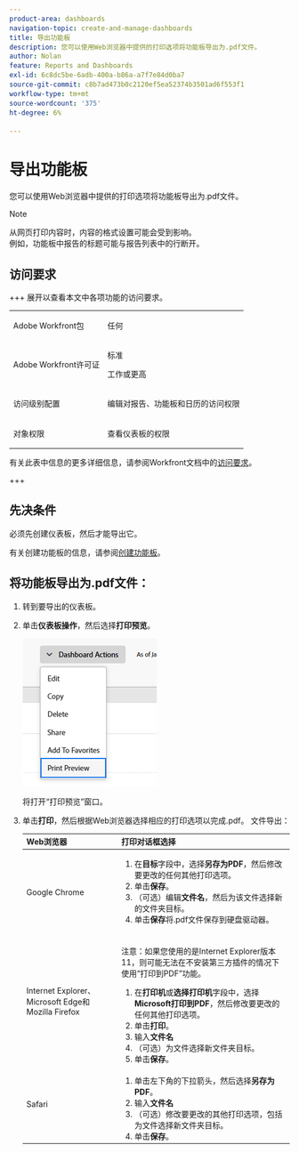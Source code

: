 ```yaml
---
product-area: dashboards
navigation-topic: create-and-manage-dashboards
title: 导出功能板
description: 您可以使用Web浏览器中提供的打印选项将功能板导出为.pdf文件。
author: Nolan
feature: Reports and Dashboards
exl-id: 6c8dc5be-6adb-400a-b86a-a7f7e84d0ba7
source-git-commit: c8b7ad473b0c2120ef5ea52374b3501ad6f553f1
workflow-type: tm+mt
source-wordcount: '375'
ht-degree: 6%

---
```


# 导出功能板

<!-- Audited: 1/2025 -->

您可以使用Web浏览器中提供的打印选项将功能板导出为.pdf文件。

>[!NOTE]
>
>从网页打印内容时，内容的格式设置可能会受到影响。\
>例如，功能板中报告的标题可能与报告列表中的行断开。

## 访问要求

+++ 展开以查看本文中各项功能的访问要求。 

<table style="table-layout:auto"> 
 <col> 
 <col> 
 <tbody> 
  <tr> 
   <td role="rowheader">Adobe Workfront包</td> 
   <td> <p>任何</p> </td> 
  </tr> 
  <tr> 
   <td role="rowheader">Adobe Workfront许可证</td> 
   <td> 
      <p>标准</p>
      <p>工作或更高</p>
   </td> 
  </tr> 
  <tr> 
   <td role="rowheader">访问级别配置</td> 
   <td> <p>编辑对报告、功能板和日历的访问权限</p></td> 
  </tr>  
  <tr> 
   <td role="rowheader">对象权限</td> 
   <td> <p>查看仪表板的权限</p> </td> 
  </tr> 
 </tbody> 
</table>

有关此表中信息的更多详细信息，请参阅Workfront文档中的[访问要求](/help/quicksilver/administration-and-setup/add-users/access-levels-and-object-permissions/access-level-requirements-in-documentation.md)。

+++

## 先决条件

必须先创建仪表板，然后才能导出它。

有关创建功能板的信息，请参阅[创建功能板](../../../reports-and-dashboards/dashboards/creating-and-managing-dashboards/create-dashboard.md)。

## 将功能板导出为.pdf文件：

1. 转到要导出的仪表板。
1. 单击&#x200B;**仪表板操作**，然后选择&#x200B;**打印预览**。

   ![仪表板打印预览](assets/dashboard-actions-print-350x254.png)

   将打开“打印预览”窗口。

1. 单击&#x200B;**打印**，然后根据Web浏览器选择相应的打印选项以完成.pdf。 文件导出：

   <table style="table-layout:auto"> 
    <col> 
    <col> 
    <thead> 
     <tr> 
      <th>Web浏览器</th> 
      <th>打印对话框选择</th> 
     </tr> 
    </thead> 
    <tbody> 
     <tr> 
      <td>Google Chrome</td> 
      <td> 
       <ol> 
        <li value="1">在<strong>目标</strong>字段中，选择<strong>另存为PDF</strong>，然后修改要更改的任何其他打印选项。</li> 
        <li value="2">单击<strong>保存</strong>。</li> 
        <li value="3">（可选）编辑<strong>文件名</strong>，然后为该文件选择新的文件夹目标。</li> 
        <li value="4">单击<strong>保存</strong>将.pdf文件保存到硬盘驱动器。<br><br></li> 
       </ol> </td> 
     </tr> 
     <tr> 
      <td>Internet Explorer、Microsoft Edge和Mozilla Firefox</td> 
      <td> <p>注意：如果您使用的是Internet Explorer版本11，则可能无法在不安装第三方插件的情况下使用“打印到PDF”功能。</p> 
       <ol> 
        <li value="1">在<strong>打印机</strong>或<strong>选择打印机</strong>字段中，选择<strong>Microsoft打印到PDF</strong>，然后修改要更改的任何其他打印选项。</li> 
        <li value="2">单击<strong>打印</strong>。</li> 
        <li value="3">输入<strong>文件名</strong></li> 
        <li value="4">（可选）为文件选择新文件夹目标。</li> 
        <li value="5">单击<strong>保存</strong>。</li> 
       </ol> </td> 
     </tr> 
     <tr> 
      <td>Safari</td> 
      <td> 
       <ol> 
        <li value="1">单击左下角的下拉箭头，然后选择<strong>另存为PDF</strong>。</li> 
        <li value="2">输入<strong>文件名</strong></li> 
        <li value="3">（可选）修改要更改的其他打印选项，包括为文件选择新文件夹目标。</li> 
        <li value="4">单击<strong>保存</strong>。</li> 
       </ol> </td> 
     </tr> 
    </tbody> 
   </table>
